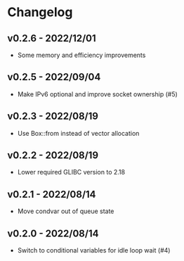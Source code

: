 # Changelog

## v0.2.6 - 2022/12/01

- Some memory and efficiency improvements

## v0.2.5 - 2022/09/04

- Make IPv6 optional and improve socket ownership (#5)

## v0.2.3 - 2022/08/19

- Use Box::from instead of vector allocation

## v0.2.2 - 2022/08/19

- Lower required GLIBC version to 2.18

## v0.2.1 - 2022/08/14

- Move condvar out of queue state

## v0.2.0 - 2022/08/14

- Switch to conditional variables for idle loop wait (#4)
